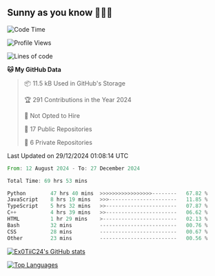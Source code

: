 ## Sunny as you know 🫨🫨👋

<!--START_SECTION:waka-->
![Code Time](http://img.shields.io/badge/Code%20Time-70%20hrs%2017%20mins-blue)

![Profile Views](http://img.shields.io/badge/Profile%20Views-3-blue)

![Lines of code](https://img.shields.io/badge/From%20Hello%20World%20I%27ve%20Written-204.0%20thousand%20lines%20of%20code-blue)

**🐱 My GitHub Data** 

> 📦 11.5 kB Used in GitHub's Storage 
 > 
> 🏆 291 Contributions in the Year 2024
 > 
> 🚫 Not Opted to Hire
 > 
> 📜 17 Public Repositories 
 > 
> 🔑 6 Private Repositories 
 > 

 Last Updated on 29/12/2024 01:08:14 UTC
<!--END_SECTION:waka-->

<!--START_SECTION:code-->

```rust
From: 12 August 2024 - To: 27 December 2024

Total Time: 69 hrs 53 mins

Python        47 hrs 40 mins  >>>>>>>>>>>>>>>>>--------   67.82 %
JavaScript    8 hrs 19 mins   >>>----------------------   11.85 %
TypeScript    5 hrs 32 mins   >>-----------------------   07.87 %
C++           4 hrs 39 mins   >>-----------------------   06.62 %
HTML          1 hr 29 mins    >------------------------   02.13 %
Bash          32 mins         -------------------------   00.76 %
CSS           28 mins         -------------------------   00.67 %
Other         23 mins         -------------------------   00.56 %
```

<!--END_SECTION:code-->
<a href="http://www.github.com/Ex0TiiC24"><img src="https://github-readme-stats.vercel.app/api?username=Ex0TiiC24&show_icons=true&hide=&count_private=true&title_color=0891b2&text_color=ffffff&icon_color=0891b2&bg_color=1c1917&hide_border=true&show_icons=true" alt="Ex0TiiC24's GitHub stats" /></a>

<a href="https://github.com/Ex0TiiC24" align="left"><img src="https://github-readme-stats.vercel.app/api/top-langs/?username=Ex0TiiC24&langs_count=10&title_color=0891b2&text_color=ffffff&icon_color=0891b2&bg_color=1c1917&hide_border=true&locale=en&custom_title=Top%20%Languages" alt="Top Languages" /></a>

